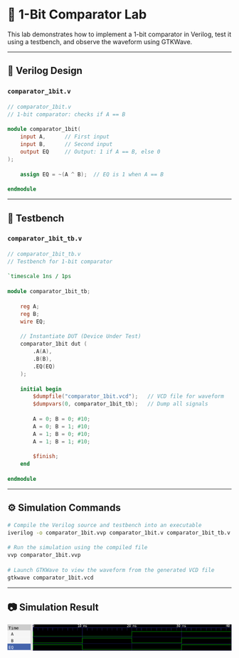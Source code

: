 # 🔘 1-Bit Comparator Lab

This lab demonstrates how to implement a 1-bit comparator in Verilog, test it using a testbench, and observe the waveform using GTKWave.

---

## 📄 Verilog Design

### `comparator_1bit.v`

```verilog
// comparator_1bit.v
// 1-bit comparator: checks if A == B

module comparator_1bit(
    input A,      // First input
    input B,      // Second input
    output EQ     // Output: 1 if A == B, else 0
);

    assign EQ = ~(A ^ B);  // EQ is 1 when A == B

endmodule
```

---

## 🧪 Testbench

### `comparator_1bit_tb.v`

```verilog
// comparator_1bit_tb.v
// Testbench for 1-bit comparator

`timescale 1ns / 1ps

module comparator_1bit_tb;

    reg A;
    reg B;
    wire EQ;

    // Instantiate DUT (Device Under Test)
    comparator_1bit dut (
        .A(A),
        .B(B),
        .EQ(EQ)
    );

    initial begin
        $dumpfile("comparator_1bit.vcd");   // VCD file for waveform
        $dumpvars(0, comparator_1bit_tb);   // Dump all signals

        A = 0; B = 0; #10;
        A = 0; B = 1; #10;
        A = 1; B = 0; #10;
        A = 1; B = 1; #10;

        $finish;
    end

endmodule
```

---

## ⚙️ Simulation Commands

```bash
# Compile the Verilog source and testbench into an executable
iverilog -o comparator_1bit.vvp comparator_1bit.v comparator_1bit_tb.v

# Run the simulation using the compiled file
vvp comparator_1bit.vvp

# Launch GTKWave to view the waveform from the generated VCD file
gtkwave comparator_1bit.vcd
```

---

## 📷 Simulation Result

![Comparator_1Bit waveform](comparator_1bit_wave.png)
